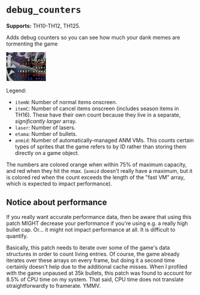 # `debug_counters`

**Supports:** TH10-TH12, TH125.

Adds debug counters so you can see how much your dank memes are tormenting the game

![Debug counters example image](https://raw.githubusercontent.com/ExpHP/thcrap-patches/master/patches/debug_counters/debug-counters.png)

Legend:

* `itemN`: Number of normal items onscreen.
* `itemC`: Number of cancel items onscreen (includes season items in TH16).  These have their own count because they live in a separate, *significantly larger* array.
* `laser`: Number of lasers.
* `etama`: Number of bullets.
* `anmid`: Number of automatically-managed ANM VMs.  This counts certain types of sprites that the game refers to by ID rather than storing them directly on a game object.

The numbers are colored orange when within 75% of maximum capacity, and red when they hit the max.  (`anmid` doesn't really have a maximum, but it is colored red when the count exceeds the length of the "fast VM" array, which is expected to impact performance).

## Notice about performance

If you really want accurate performance data, then be aware that using this patch MIGHT decrease your performance if you're using e.g. a really high bullet cap. Or... it might not impact performance at all.  It is difficult to quantify.

Basically, this patch needs to iterate over some of the game's data structures in order to count living entries.  Of course, the game already iterates over these arrays on every frame, but doing it a second time certainly doesn't help due to the additional cache misses.  When I profiled with the game unpaused at 35k bullets, this patch was found to account for 8.5% of CPU time on my system.  That said, CPU time does not translate straightforwardly to framerate.  YMMV.
